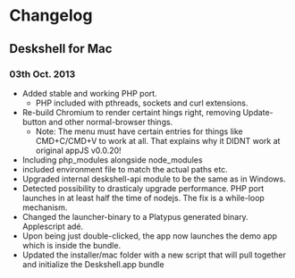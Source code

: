 # Changelog

## Deskshell for Mac

### 03th Oct. 2013
- Added stable and working PHP port.
	- PHP included with pthreads, sockets and curl extensions.
- Re-build Chromium to render certaint hings right, removing Update-button and other normal-browser things.
	- Note: The menu must have certain entries for things like CMD+C/CMD+V to work at all. That explains why it DIDNT work at original appJS v0.0.20!
- Including php_modules alongside node_modules
- included environment file to match the actual paths etc.
- Upgraded internal deskshell-api module to be the same as in Windows.
- Detected possibility to drasticaly upgrade performance. PHP port launches in at least half the time of nodejs. The fix is a while-loop mechanism.
- Changed the launcher-binary to a Platypus generated binary. Applescript adé.
- Upon being just double-clicked, the app now launches the demo app which is inside the bundle.
- Updated the installer/mac folder with a new script that will pull together and initialize the Deskshell.app bundle
